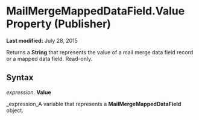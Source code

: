 
# MailMergeMappedDataField.Value Property (Publisher)

 **Last modified:** July 28, 2015

Returns a  **String** that represents the value of a mail merge data field record or a mapped data field. Read-only.

## Syntax

 _expression_. **Value**

 _expression_A variable that represents a  **MailMergeMappedDataField** object.

